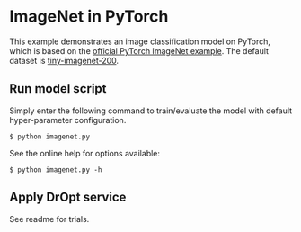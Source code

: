 # ImageNet in PyTorch
This example demonstrates an image classification model on PyTorch,
which is based on the [official PyTorch ImageNet example][ref:imagenet].
The default dataset is [tiny-imagenet-200][ref:ti200].


## Run model script
Simply enter the following command to train/evaluate the model with default
hyper-parameter configuration.
```console
$ python imagenet.py
```

See the online help for options available:
```console
$ python imagenet.py -h
```


## Apply DrOpt service
See readme for trials.



[ref:imagenet]: https://github.com/pytorch/examples/tree/master/imagenet
[ref:ti200]: https://tiny-imagenet.herokuapp.com/
